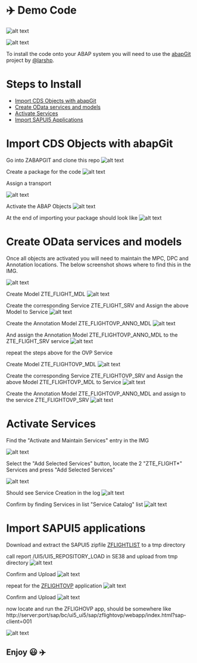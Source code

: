 

# :airplane: Demo Code

![alt text](img/ovp2.gif "ABAP Git")

![alt text](img/abapgit.png "ABAP Git")

To install the code onto your ABAP system you will need to use the [abapGit](https://github.com/larshp/abapGit) project by [@larshp](https://github.com/larshp).

Steps to Install
=========

* [Import CDS Objects with abapGit](#import-cds-objects-with-abapgit)
* [Create OData services and models](#create-odata-services-and-models)
* [Activate Services](#activate-services)
* [Import SAPUI5 Applications](#import-sapui5-applications)

Import CDS Objects with abapGit
=========

Go into ZABAPGIT and clone this repo
![alt text](img/clone_repo.png "Clone Repository")

Create a package for the code
![alt text](img/create_package.png "Create Package")

Assign a transport

![alt text](img/transport.png "Assign Transport")

Activate the ABAP Objects
![alt text](img/activate_objects.png "Activate Objects")

At the end of importing your package should look like
![alt text](img/package_contents.png "Package contents")

Create OData services and models
=========

Once all objects are activated you will need to maintain the MPC, DPC and Annotation locations. The below screenshot shows where to find this in the IMG.

![alt text](img/img_gw.png "IMG settings")

 

Create Model ZTE_FLIGHT_MDL
![alt text](img/create_model1.png "Create Model")

Create the corresponding Service  ZTE_FLIGHT_SRV and Assign the above Model to Service
![alt text](img/create_service1.png "Create Service")

Create the Annotation Model ZTE_FLIGHTOVP_ANNO_MDL
![alt text](img/create_anno1.png "Create Annotation Model")

And assign the Annotation Model  ZTE_FLIGHTOVP_ANNO_MDL to the ZTE_FLIGHT_SRV service
![alt text](img/assign_anno_service1.png "Assign Annotation Model to service")

repeat the steps above for the OVP Service

Create Model ZTE_FLIGHTOVP_MDL
![alt text](img/create_model2.png "Create Model")

Create the corresponding Service ZTE_FLIGHTOVP_SRV and Assign the above Model ZTE_FLIGHTOVP_MDL to Service
![alt text](img/create_service2.png "Create Service")


Create the Annotation Model ZTE_FLIGHTOVP_ANNO_MDL and assign to the service ZTE_FLIGHTOVP_SRV
![alt text](img/assign_anno_service2.png "Assign Annotation Model to service")

Activate Services
=========

Find the "Activate and Maintain Services" entry in the IMG

![alt text](img/activate_service_img.jpg "locate Activate Service in IMG")

Select the "Add Selected Services" button, locate the 2 "ZTE_FLIGHT*" Services and press "Add Selected Services"

![alt text](img/add_selected_services.png "Add Selected Services")

Should see Service Creation in the log
![alt text](img/add_selected_services2.png "Service Creation Log")

Confirm by finding Services in list "Service Catalog" list
![alt text](img/add_selected_services3.png "Confirm in list of Active Services")

Import SAPUI5 applications
=========

Download and extract the SAPUI5  zipfile [ZFLIGHTLIST](https://github.com/jasper07/Teched17/blob/master/ZFLIGHTLIST.zip?raw=true) to a tmp directory

call report /UI5/UI5_REPOSITORY_LOAD in SE38 and upload from tmp directory
![alt text](img/zflightlist_upload.png "Create new SAPUI5 app")

Confirm and Upload
![alt text](img/zflightlist_upload2.png "Confirm and Upload")

repeat for the [ZFLIGHTOVP](https://github.com/jasper07/Teched17/blob/master/ZFLIGHTOVP.zip?raw=true)
application
![alt text](img/zflightovp_upload.png "Create new SAPUI5 app")

Confirm and Upload
![alt text](img/zflightovp_upload2.png "Confirm and upload")

now locate and run the ZFLIGHOVP app, should be somewhere like
http://server:port/sap/bc/ui5_ui5/sap/zflightovp/webapp/index.html?sap-client=001

![alt text](img/run_ovp_app.png "Confirm and upload")

## Enjoy :smiley: :airplane: